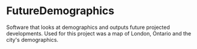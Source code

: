 # FutureDemographics
Software that looks at demographics and outputs future projected developments. Used for this project was a map of London, Ontario and the city's demographics.
